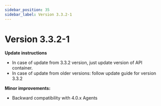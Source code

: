 ```yaml
---
sidebar_position: 35
sidebar_label: Version 3.3.2-1
---
```


# Version 3.3.2-1

**Update instructions**
- In case of update from 3.3.2 version, just update version of API container.
- In case of update from older versions: follow update guide for version 3.3.2

**Minor improvements:**
- Backward compatibility with 4.0.x Agents

